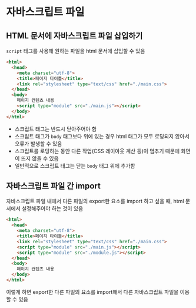 # 자바스크립트 파일 
## HTML 문서에 자바스크립트 파일 삽입하기
`script` 태그를 사용해 원하는 파일을 html 문서에 삽입할 수 있음

```html
<html>
  <head>
    <meta charset="utf-8">
    <title>페이지 타이틀</title>
    <link rel="stylesheet" type="text/css" href="./main.css">
  </head>
  <body>
    페이지 컨텐츠 내용
    <script type="module" src="./main.js"></script>
  </body>
</html>
```

* 스크립트 태그는 반드시 닫아주어야 함
* 스크립트 태그가 `body` 태그보다 위에 있는 경우 html 태그가 모두 로딩되지 않아서 오류가 발생할 수 있음
* 스크립트를 로딩하는 동안 다른 작업(CSS 레이아웃 계산 등)이 멈추기 때문에 화면이 뜨지 않을 수 있음
* 일반적으로 스크립트 태그는 닫는 `body` 태그 위에 추가함

## 자바스크립트 파일 간 import
자바스크립트 파일 내에서 다른 파일의 export한 요소를 import 하고 싶을 때, html 문서에서 설정해주어야 하는 것이 있음

```html
<html>
  <head>
    <meta charset="utf-8">
    <title>페이지 타이틀</title>
    <link rel="stylesheet" type="text/css" href="./main.css">
    <script type="module" src="./main.js"></script>
    <script type="module" src="./module.js"></script>
  </head>
  <body>
    페이지 컨텐츠 내용
  </body>
</html>
```

이렇게 하면 export한 다른 파일의 요소를 import해서 다른 자바스크립트 파일을 이용할 수 있음
